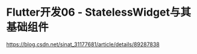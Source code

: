 # Flutter开发06 - StatelessWidget与其基础组件

https://blog.csdn.net/sinat_31177681/article/details/89287838
